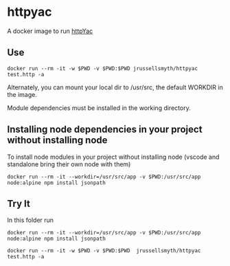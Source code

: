 # httpyac
A docker image to run [httpYac](https://httpyac.github.io/)

## Use
`docker run --rm -it -w $PWD -v $PWD:$PWD jrussellsmyth/httpyac test.http -a`

Alternately, you can mount your local dir to /usr/src, the default WORKDIR in the image.

Module dependencies must be installed in the working directory. 

## Installing node dependencies in your project without installing node
To install node modules in your project without installing node (vscode and standalone bring their own node with them)

`docker run --rm -it --workdir=/usr/src/app -v $PWD:/usr/src/app node:alpine npm install jsonpath`

## Try It
In this folder run

`docker run --rm -it --workdir=/usr/src/app -v $PWD:/usr/src/app node:alpine npm install jsonpath`

`docker run --rm -it -w $PWD -v $PWD:$PWD  jrussellsmyth/httpyac test.http -a`

